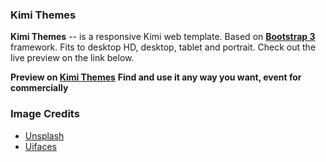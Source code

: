 ### Kimi Themes
**Kimi Themes** -- is a responsive Kimi web template. Based on **[Bootstrap 3](https://github.com/twbs/bootstrap)** framework. Fits to desktop HD, desktop, tablet and portrait. Check out the live preview on the link below.

**Preview on [Kimi Themes](https://philipherlambang.github.io/kimi/)**
**Find and use it any way you want, event for commercially**

### Image Credits
- [Unsplash](https://unsplash.com/)
- [Uifaces](http://uifaces.com/)

